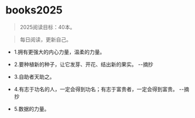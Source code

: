 # books2025

>2025阅读目标：40本。

>每日阅读，更新自己。

- 1.拥有更强大的内心力量，温柔的力量。

- 2.要种植新的种子，让它发芽、开花、结出新的果实。 --摘抄

- 3.自助者天助之。

- 4.有志于功名的人，一定会得到功名；有志于富贵者，一定会得到富贵。 --摘抄

- 5.数据的力量。
